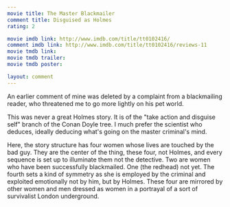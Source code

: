 ```yaml
---
movie title: The Master Blackmailer
comment title: Disguised as Holmes
rating: 2

movie imdb link: http://www.imdb.com/title/tt0102416/
comment imdb link: http://www.imdb.com/title/tt0102416/reviews-11
movie tmdb link: 
movie tmdb trailer: 
movie tmdb poster: 

layout: comment
---
```


An earlier comment of mine was deleted by a complaint from a blackmailing reader, who threatened me to go more lightly on his pet world.

This was never a great Holmes story. It is of the "take action and disguise self" branch of the Conan Doyle tree. I much prefer the scientist who deduces, ideally deducing what's going on the master criminal's mind.

Here, the story structure has four women whose lives are touched by the bad guy. They are the center of the thing, these four, not Holmes, and every sequence is set up to illuminate them not the detective. Two are women who have been successfully blackmailed. One (the redhead) not yet. The fourth sets a kind of symmetry as she is employed by the criminal and exploited emotionally not by him, but by Holmes. These four are mirrored by other women and men dressed as women in a portrayal of a sort of survivalist London underground.